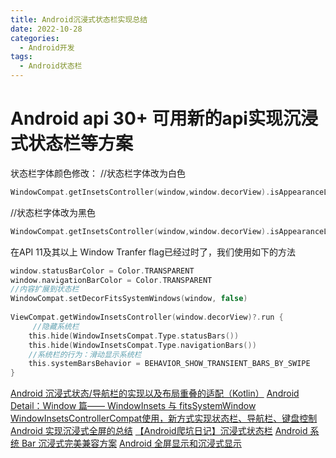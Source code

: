 ```yaml
---
title: Android沉浸式状态栏实现总结
date: 2022-10-28
categories: 
  - Android开发
tags:
  - Android状态栏
---
```



# Android api 30+ 可用新的api实现沉浸式状态栏等方案
状态栏字体颜色修改：
//状态栏字体改为白色
```kotlin
WindowCompat.getInsetsController(window,window.decorView).isAppearanceLightStatusBars = false
```
//状态栏字体改为黑色
```kotlin
WindowCompat.getInsetsController(window,window.decorView).isAppearanceLightStatusBars = true
```


在API 11及其以上 Window Tranfer flag已经过时了，我们使用如下的方法
```kotlin      
window.statusBarColor = Color.TRANSPARENT
window.navigationBarColor = Color.TRANSPARENT
//内容扩展到状态栏
WindowCompat.setDecorFitsSystemWindows(window, false)
​
ViewCompat.getWindowInsetsController(window.decorView)?.run {
     //隐藏系统栏
    this.hide(WindowInsetsCompat.Type.statusBars())
    this.hide(WindowInsetsCompat.Type.navigationBars())
    //系统栏的行为：滑动显示系统栏
    this.systemBarsBehavior = BEHAVIOR_SHOW_TRANSIENT_BARS_BY_SWIPE
}

```
[Android 沉浸式状态/导航栏的实现以及布局重叠的适配（Kotlin）](https://juejin.cn/post/7252231214529282085)
[Android Detail：Window 篇—— WindowInsets 与 fitsSystemWindow](https://juejin.cn/post/7038422081528135687#heading-28)
[WindowInsetsControllerCompat使用，新方式实现状态栏、导航栏、键盘控制](https://blog.csdn.net/StjunF/article/details/121840122)
[Android 实现沉浸式全屏的总结](https://juejin.cn/post/7139495545206210590)
[【Android爬坑日记】沉浸式状态栏](https://juejin.cn/post/7133619873376108558)
[Android 系统 Bar 沉浸式完美兼容方案](https://juejin.cn/post/7075578574362640421)
[Android 全屏显示和沉浸式显示](https://juejin.cn/post/7120815750880690190)